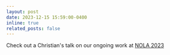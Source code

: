```yaml
---
layout: post
date: 2023-12-15 15:59:00-0400
inline: true
related_posts: false
---
```


Check out a Christian's talk on our ongoing work at [NOLA 2023](https://www.alignment-workshop.com/nola-talks/christian-schroeder-de-witt-secret-collusion-among-generative-ai-agents)